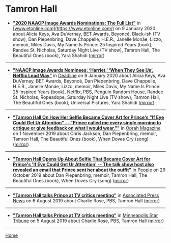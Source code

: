 # Tamron Hall

 - [**"2020 NAACP Image Awards Nominations: The Full List"**](https://www.etonline.com/2020-naacp-image-awards-nominations-the-full-list-139199) in [www.etonline.com](https://www.etonline.com/) on 9 January 2020 about Alicia Keys, Ava DuVernay, BET Awards, Beyoncé, Black-ish (TV show), Dan Piepenbring, Dave Chappelle, H.E.R., Janelle Monáe, Lizzo, memoir, Miles Davis, My Name Is Prince: 25 Inspired Years (book), Randee St. Nicholas, Saturday Night Live (TV show), Tamron Hall, The Beautiful Ones (book), Yara Shahidi ([mirror](https://web.archive.org/web/*/https://www.etonline.com/2020-naacp-image-awards-nominations-the-full-list-139199))

----

 - [**"NAACP Image Awards Nominees: ‘Harriet,’ ‘When They See Us’, Netflix Lead Way"**](https://deadline.com/2020/01/naacp-image-awards-nominees-list-2020-nominations-1202825419/) in [Deadline](https://deadline.com/) on 9 January 2020 about Alicia Keys, Ava DuVernay, BET Awards, Beyoncé, Dan Piepenbring, Dave Chappelle, H.E.R., Janelle Monáe, Lizzo, memoir, Miles Davis, My Name Is Prince: 25 Inspired Years (book), Netflix, PBS, Penguin Random House, Randee St. Nicholas, Ropeadope, Saturday Night Live (TV show), Tamron Hall, The Beautiful Ones (book), Universal Pictures, Yara Shahidi ([mirror](https://web.archive.org/web/*/https://deadline.com/2020/01/naacp-image-awards-nominees-list-2020-nominations-1202825419/))

----

 - [**"Tamron Hall On How Her Selfie Became Cover Art for Prince's "If Eye Could Get Ur Attention"﻿ -- "Prince called me every single morning to critique or give feedback on what I would wear.""**](https://www.oprahmag.com/entertainment/tv-movies/a29665289/tamron-hall-selfie-prince-cover-art/) in [Oprah Magazine](https://www.oprahmag.com/) on 1 November 2019 about Chris Jackson, Dan Piepenbring, memoir, Tamron Hall, The Beautiful Ones (book), When Doves Cry (song) ([mirror](https://web.archive.org/web/*/https://www.oprahmag.com/entertainment/tv-movies/a29665289/tamron-hall-selfie-prince-cover-art/))

----

 - [**"Tamron Hall Opens Up About Selfie That Became Cover Art for Prince's 'If Eye Could Get Ur Attention' -- The talk show host also revealed an email that Prince sent her about the outfit"**](https://people.com/tv/tamron-hall-selfie-cover-art-prince-if-eye-could-get-ur-attention/) in [People](https://people.com/) on 29 October 2019 about Dan Piepenbring, memoir, Tamron Hall, The Beautiful Ones (book), When Doves Cry (song) ([mirror](https://web.archive.org/web/*/https://people.com/tv/tamron-hall-selfie-cover-art-prince-if-eye-could-get-ur-attention/))

----

 - [**"Tamron Hall talks Prince at TV critics meeting"**](https://apnews.com/bed4875d6e634639aee4b15a5059b157) in [Associated Press News](https://apnews.com/) on 6 August 2019 about Charlie Rose, PBS, Tamron Hall ([mirror](https://web.archive.org/web/*/https://apnews.com/bed4875d6e634639aee4b15a5059b157))

----

 - [**"Tamron Hall talks Prince at TV critics meeting"**](http://www.startribune.com/tamron-hall-talks-prince-at-tv-critics-meeting/521726761/) in [Minneapolis Star Tribune](http://www.startribune.com/) on 5 August 2019 about Charlie Rose, PBS, Tamron Hall ([mirror](https://web.archive.org/web/*/http://www.startribune.com/tamron-hall-talks-prince-at-tv-critics-meeting/521726761/))

----

[Home](../)
